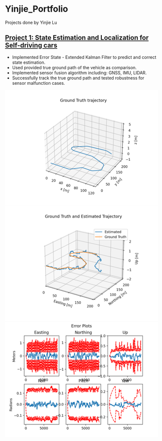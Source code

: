 # Yinjie_Portfolio
Projects done by Yinjie Lu

## [Project 1: State Estimation and Localization for Self-driving cars](https://github.com/Markklu/State-Estimation-AV)
* Implemented Error State - Extended Kalman Filter to predict and correct state estimation.
* Used provided true ground path of the vehicle as comparison.
* Implemented sensor fusion algorithm including: GNSS, IMU, LIDAR.
* Successfully track the true ground path and tested robustness for sensor malfunction cases.

![Figure of Ground Truth Trajectory](https://github.com/Markklu/Yinjie_Portfolio/blob/main/images/Ground%20Truth%20Trajectory.png)
![](https://github.com/Markklu/Yinjie_Portfolio/blob/main/images/ESEKF_Alg.png)
![](https://github.com/Markklu/Yinjie_Portfolio/blob/main/images/ESEKF_Error.png)
